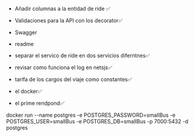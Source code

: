* Añadir columnas a la entidad de ride ✅
* Validaciones para la API con los decorator✅
* Swagger
* readme
* separar el servico de ride en dos servicios diferntnes✅
* revisar como funciona el log en netsjs✅
* tarifa de los cargos del viaje como constantes✅

* el docker✅
* el prime rendpond✅



docker run --name postgres -e POSTGRES_PASSWORD=smallBus -e POSTGRES_USER=smallBus -e POSTGRES_DB=smallBus -p 7000:5432 -d postgres


